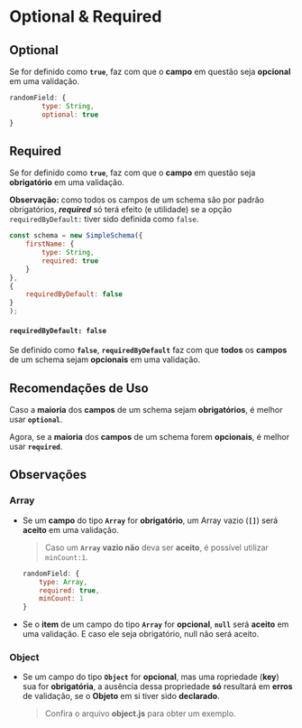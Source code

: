 # Optional & Required

## Optional

Se for definido como **`true`**, faz com que o **campo** em questão seja **opcional** em uma validação.

```javascript
randomField: {
        type: String,
        optional: true
}
```

## Required

Se for definido como **`true`**, faz com que o **campo** em questão seja **obrigatório** em uma validação.

**Observação:** como todos os campos de um schema são por padrão obrigatórios, ***required*** só terá efeito (e utilidade) se a opção `requiredByDefault:` tiver sido definida como `false`.

```javascript
const schema = new SimpleSchema({
    firstName: {
        type: String,
        required: true
    }
},
{
    requiredByDefault: false
}
);
```

#### `requiredByDefault: false`

Se definido como **`false`**, **`requiredByDefault`** faz com que **todos** os **campos** de um schema sejam **opcionais** em uma validação.

## Recomendações de Uso

Caso a **maioria** dos **campos** de um schema sejam **obrigatórios**, é melhor usar **`optional`**.

Agora, se a **maioria** dos **campos** de um schema forem **opcionais**, é melhor usar **`required`**.

## Observações

### Array

- Se um **campo** do tipo **`Array`** for **obrigatório**, um Array vazio (**`[]`**) será **aceito** em uma validação.

    > Caso um **`Array` vazio não** deva ser **aceito**, é possível utilizar `minCount:1`.

    ```javascript
    randomField: {
        type: Array,
        required: true,
        minCount: 1
    }
    ```

- Se o **item** de um campo do tipo **`Array`** for **opcional**, **`null`** será **aceito** em uma validação. E caso ele seja obrigatório, null não será aceito.

### Object

- Se um campo do tipo **`Object`** for **opcional**, mas uma ropriedade (**key**) sua for **obrigatória**, a ausência dessa propriedade **só** resultará em **erros** de validação, se o **Objeto** em si tiver sido **declarado**.

    > Confira o arquivo **object.js** para obter um exemplo.